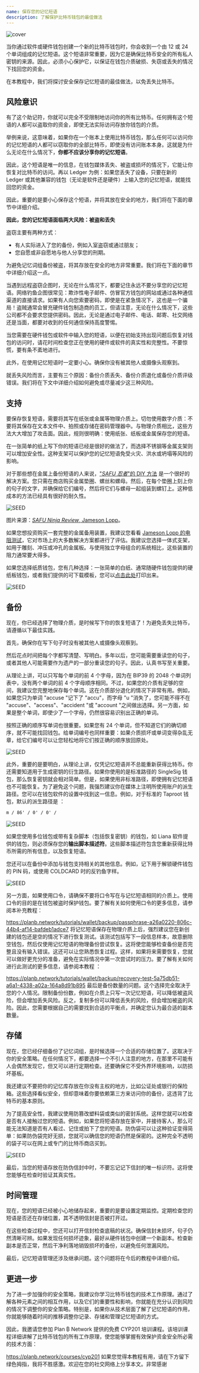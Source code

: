 ```yaml
---
name: 保存您的记忆短语
description: 了解保护比特币钱包的最佳做法
---
```

![cover](assets/cover.webp)

当你通过软件或硬件钱包创建一个新的比特币钱包时，你会收到一个由 12 或 24 个单词组成的记忆短语。这个短语非常重要，因为它是确保比特币安全的所有私人密钥的来源。因此，必须小心保护它，以保证在钱包介质破损、失窃或丢失的情况下找回您的资金。

在本教程中，我们将探讨安全保存记忆短语的最佳做法，以免丢失比特币。

## 风险意识

有了这个助记符，你就可以完全不受限制地访问你的所有比特币。任何拥有这个短语的人都可以盗取你的资金，即使无法实际访问存放你钱包的介质。

举例来说，这意味着，如果你在一个账本上使用比特币钱包，那么任何可以访问你的记忆短语的人都可以窃取你的全部比特币，即使没有访问账本本身。这就是为什么无论在什么情况下，**你都不应该分享你的记忆短语**。

因此，这个短语是唯一的信息，在钱包媒体丢失、被盗或损坏的情况下，它能让你恢复对比特币的访问。再以 Ledger 为例：如果您丢失了设备，只要在新的 Ledger 或其他兼容的钱包（无论是软件还是硬件）上输入您的记忆短语，就能找回您的资金。

因此，重要的是要小心保存这个短语，并将其放在安全的地方，我们将在下面的章节中详细介绍。

**因此，您的记忆短语面临两大风险：被盗和丢失**

盗窃主要有两种方式：


- 有人实际进入了您的备份，例如入室盗窃或通过朋友；
- 您自愿或非自愿地与他人分享您的刑期。

为避免记忆词组备份被盗，将其存放在安全的地方非常重要。我们将在下面的章节中详细介绍这一点。

当遇到远程盗窃企图时，无论在什么情况下，都要记住永远不要分享您的记忆短语。网络钓鱼企图很常见：欺诈性电子邮件、仿冒官方钱包的网站或通过各种通信渠道的直接请求。如果有人向您索要密码，即使是在紧急情况下，这也是一个骗局！盗贼通常会冒充硬件钱包制造商的员工，但请注意，无论在什么情况下，这些公司都不会要求您提供密码。因此，无论是通过电子邮件、电话、邮寄、社交网络还是当面，都要对收到的任何通信保持高度警惕。

当您需要在硬件钱包或软件中输入您的短语，以便在初始支持出现问题后恢复对钱包的访问时，请花时间检查您正在使用的硬件或软件的真实性和完整性。不要惊慌，要有条不紊地进行。

此外，在使用记忆短语时一定要小心。确保你没有被其他人或摄像头观察到。

就丢失风险而言，主要有三个原因：备份介质丢失、备份介质退化或备份介质评级错误。我们将在下文中详细介绍如何避免或尽量减少这三种风险。

## 支持

要保存恢复短语，需要将其写在纸张或金属等物理介质上。切勿使用数字介质：不要将其保存在文本文件中、拍照或存储在密码管理器中。与物理介质相比，这些方法大大增加了攻击面。因此，规则很明确：使用纸张、纸板或金属保存您的短语。

在一张简单的纸上写下你的短语已经是很好的做法了，而选择不锈钢等金属支架则可以增加安全性。这种支架可以保护您的记忆短语免受火灾、洪水或坍塌等风险的影响。

对于那些想在金属上备份短语的人来说，["*SAFU 忍者*"的 DIY 方法](https://jlopp.github.io/metal-bitcoin-storage-reviews/reviews/safu-ninja/) 是一个很好的解决方案。您只需在商店购买金属垫圈、螺丝和螺母。然后，在每个垫圈上刻上你的句子的文字，并确保给它们编号，然后将它们与螺母一起组装到螺钉上。这种低成本的方法已经具有很好的耐久性。

![SEED](assets/fr/01.webp)

图片来源：[*SAFU Ninja Review*, Jameson Lopp](https://jlopp.github.io/metal-bitcoin-storage-reviews/reviews/safu-ninja/)。

如果您想投资购买一套完整的金属备用装置，我建议您看看 [Jameson Lopp 的电阻测试](https://jlopp.github.io/metal-bitcoin-storage-reviews/)，它对市场上的大多数解决方案都进行了评估。我建议您选择一体式支架，如用于雕刻、冲压或冲孔的金属板。与使用独立字母组合的系统相比，这些装置的阻力通常要大得多。

如果您选择纸质钱包，您有几种选择：一张简单的白纸、通常随硬件钱包提供的硬纸板钱包，或者我们提供的可下载模板，您可以[点击此处](https://github.com/PlanB-Network/bitcoin-educational-content/blob/dev/resources/bet/wallet-backup-sheet/assets/mnemonic-sheet.pdf)打印出来。

![SEED](assets/fr/02.webp)

## 备份

现在，你已经选择了物理介质，是时候写下你的恢复短语了！为避免丢失比特币，请遵循以下最佳实践。

首先，确保你在写下句子时没有被其他人或摄像头观察到。

然后花点时间把每个字都写清楚、写明白。多年以后，您可能需要重读您的句子，或者其他人可能需要作为遗产的一部分重读您的句子。因此，认真书写至关重要。

从理论上讲，可以只写每个单词的前 4 个字母，因为在 BIP39 的 2048 个单词列表中，没有两个单词的前 4 个字母顺序相同。不过，如果您的介质有足够的空间，我建议您完整地保存每个单词。这在介质部分退化的情况下非常有用。例如，如果您只为单词 "accuse "记下了 "accu"，而字母 "u "消失了，您可能不得不在 "accuse"、"access"、"accident "或 "account "之间做出选择。另一方面，如果是整个单词，即使少了一个字母，仍然很容易识别出正确的单词。

按照正确的顺序写单词也很重要。如果您有 24 个单词，但不知道它们的确切顺序，就不可能找回钱包。给单词编号也同样重要：如果介质损坏或单词变得杂乱无章，给它们编号可以让您轻松地将它们按正确的顺序放回原处。

![SEED](assets/fr/03.webp)

此外，重要的是要明白，从理论上讲，仅凭记忆短语并不总能重新获得比特币。你还需要知道用于生成密钥的衍生路径。如果你使用的是标准路径的 SingleSig 钱包，那么恢复密钥就会相对简单。但是，如果使用非标准路径，即使拥有记忆短语也不可能恢复。为了避免这个问题，我强烈建议你在媒体上注明所使用账户的派生路径。您可以在钱包软件的设置中找到这一信息。例如，对于标准的 Taproot 钱包，默认的派生路径是 ：

```txt
m / 86' / 0' / 0' /
```

![SEED](assets/fr/04.webp)

如果您使用多位钱包或带有复杂脚本（包括恢复密钥）的钱包，如 Liana 软件提供的钱包，则必须保存您的**输出脚本描述符**。这些脚本描述符包含您重新获得比特币所需的所有信息，以及恢复短语。

您还可以在备份中添加与钱包支持相关的其他信息。例如，记下用于解锁硬件钱包的 PIN 码，或使用 COLDCARD 时的反钓鱼字样。

![SEED](assets/fr/05.webp)

另一方面，如果使用口令，请确保不要将口令写在与记忆短语相同的介质上。使用口令的目的是在钱包被盗时保护钱包。要了解有关如何使用口令的更多信息，请参阅本补充教程：

https://planb.network/tutorials/wallet/backup/passphrase-a26a0220-806c-44b4-af14-bafdeb1adce7
将记忆短语保存在物理介质上后，强烈建议您在新创建的钱包还是空的情况下进行恢复测试。该测试包括写下一段信息样本，故意删除空钱包，然后仅使用记忆短语的物理备份尝试恢复。这将使您能够检查备份是否完整且没有输入错误。这还可以让您熟悉恢复过程。这样，如果将来需要恢复，您就可以做好更充分的准备，避免在实际情况中第一次尝试时的压力。要了解有关如何进行此测试的更多信息，请参阅本教程 ：

https://planb.network/tutorials/wallet/backup/recovery-test-5a75db51-a6a1-4338-a02a-164a8d91b895
最后是备份数量的问题。这个选择完全取决于您的个人情况。限制备份份数，例如在介质上只写一次记忆短语，可以降低被盗风险，但会增加丢失风险。反之，复制多份可以降低丢失的风险，但会增加被盗的风险。因此，您需要根据自己的需要找到合适的平衡点，并确定您认为最合适的副本数量。

## 存储

现在，您已经仔细备份了记忆词组，是时候选择一个合适的存储位置了。这取决于你的安全策略。在任何情况下，都要选择一个不引人注意的地方，在那里不可能有人会偶然发现它，但又可以进行定期检查。还要确保它不受外界环境影响，以防损坏基板。

我还建议不要把你的记忆库存放在你没有主权的地方，比如公证处或银行的保险箱。这些选择看似安全，但却意味着你要依赖第三方来访问你的备份，这违背了比特币的基本原则。

为了提高安全性，我建议使用防篡改塑料袋或类似的密封系统。这样您就可以检查是否有人接触过您的短语。例如，如果您将短语存放在家中，并接待客人，那么可能无法知道是否有人看过、记住或拍下了您的短语。防伪袋可以让这种验证变得简单：如果防伪袋完好无损，您就可以确信您的短语仍然是保密的。这种完全不透明的袋子可以在网上或专门的比特币商店买到。

![SEED](assets/fr/06.webp)

最后，当您的短语存放在防伪信封中时，不要忘记记下信封的唯一标识符。这将使您能够在检查时验证其真实性。

## 时间管理

现在，您的短语已经被小心地储存起来，重要的是要设置定期监控。定期检查您的短语是否还在存储位置，其不透明信封是否被打开过。

在这些检查过程中，您还可以打开信封检查底稿的状况。确保信封未损坏，句子仍然清晰可辨。如果发现任何损坏迹象，最好从硬件钱包中创建一个新副本。检查新副本是否正常，然后干净利落地销毁损坏的备份，以避免任何泄漏风险。

最后，记忆短语管理还涉及继承问题。这个问题将在今后的教程中详细介绍。

## 更进一步

为了进一步加强你的安全策略，我建议你学习比特币钱包的技术工作原理。通过了解各种元素之间的相互作用，以及它们的重要性和影响，你就能在充分认识到风险的情况下调整你的安全策略。特别是，如果你从技术层面了解了记忆短语的作用，你就能够随着时间的推移调整你记录、存储和管理记忆短语的方式。

因此，我邀请您参加 Plan ₿ Network 提供的免费 CYP201 培训课程。该培训课程详细讲解了比特币钱包的所有工作原理，使您能够掌握有效保护资金安全所必需的技术方面：

https://planb.network/courses/cyp201
如果您觉得本教程有用，请在下方留下绿色拇指，我将不胜感激。欢迎在您的社交网络上分享本文。非常感谢